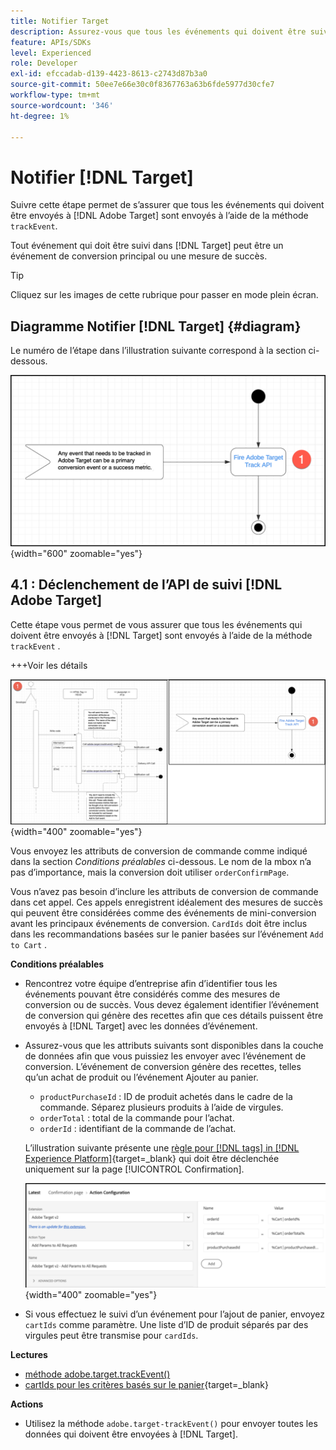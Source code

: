 ```yaml
---
title: Notifier Target
description: Assurez-vous que tous les événements qui doivent être suivis par [!DNL Target] sont envoyés à l’aide de la méthode trackEvent .
feature: APIs/SDKs
level: Experienced
role: Developer
exl-id: efccadab-d139-4423-8613-c2743d87b3a0
source-git-commit: 50ee7e66e30c0f8367763a63b6fde5977d30cfe7
workflow-type: tm+mt
source-wordcount: '346'
ht-degree: 1%

---
```


# Notifier [!DNL Target]

Suivre cette étape permet de s’assurer que tous les événements qui doivent être envoyés à [!DNL Adobe Target] sont envoyés à l’aide de la méthode `trackEvent`.

Tout événement qui doit être suivi dans [!DNL Target] peut être un événement de conversion principal ou une mesure de succès.

>[!TIP]
>
>Cliquez sur les images de cette rubrique pour passer en mode plein écran.

## Diagramme Notifier [!DNL Target] {#diagram}

Le numéro de l’étape dans l’illustration suivante correspond à la section ci-dessous.

![Notifier le diagramme Target](/help/dev/patterns/recs-atjs/assets/diagram-notify-target.png){width="600" zoomable="yes"}

## 4.1 : Déclenchement de l’API de suivi [!DNL Adobe Target]

Cette étape vous permet de vous assurer que tous les événements qui doivent être envoyés à [!DNL Target] sont envoyés à l’aide de la méthode `trackEvent` .

+++Voir les détails

![ Déclenchement du diagramme de l’API de suivi Adobe Target ](/help/dev/patterns/recs-atjs/assets/fire-adobe-target-track-api-diagram-combined.png){width="400" zoomable="yes"}

Vous envoyez les attributs de conversion de commande comme indiqué dans la section *Conditions préalables* ci-dessous. Le nom de la mbox n’a pas d’importance, mais la conversion doit utiliser `orderConfirmPage`.

Vous n’avez pas besoin d’inclure les attributs de conversion de commande dans cet appel. Ces appels enregistrent idéalement des mesures de succès qui peuvent être considérées comme des événements de mini-conversion avant les principaux événements de conversion. `CardIds` doit être inclus dans les recommandations basées sur le panier basées sur l’événement `Add to Cart` .

**Conditions préalables**

* Rencontrez votre équipe d’entreprise afin d’identifier tous les événements pouvant être considérés comme des mesures de conversion ou de succès. Vous devez également identifier l’événement de conversion qui génère des recettes afin que ces détails puissent être envoyés à [!DNL Target] avec les données d’événement.
* Assurez-vous que les attributs suivants sont disponibles dans la couche de données afin que vous puissiez les envoyer avec l’événement de conversion. L’événement de conversion génère des recettes, telles qu’un achat de produit ou l’événement Ajouter au panier.

   * `productPurchaseId` : ID de produit achetés dans le cadre de la commande. Séparez plusieurs produits à l’aide de virgules.
   * `orderTotal` : total de la commande pour l’achat.
   * `orderId` : identifiant de la commande de l’achat.

  L’illustration suivante présente une [règle pour [!DNL tags] in [!DNL Experience Platform]](https://experienceleague.adobe.com/docs/tags.html){target=_blank} qui doit être déclenchée uniquement sur la page [!UICONTROL Confirmation].

  ![Page de configuration de l’action](/help/dev/patterns/recs-atjs/assets/action-configuration.png){width="400" zoomable="yes"}

* Si vous effectuez le suivi d’un événement pour l’ajout de panier, envoyez `cartIds` comme paramètre. Une liste d’ID de produit séparés par des virgules peut être transmise pour `cardIds`.

**Lectures**

* [méthode adobe.target.trackEvent()](/help/dev/implement/client-side/atjs/atjs-functions/adobe-target-trackevent.md)
* [cartIds pour les critères basés sur le panier](https://experienceleague.adobe.com/docs/target/using/recommendations/criteria/base-the-recommendation-on-a-recommendation-key.html?lang=en#cart-based){target=_blank}

**Actions**

* Utilisez la méthode `adobe.target-trackEvent()` pour envoyer toutes les données qui doivent être envoyées à [!DNL Target].
